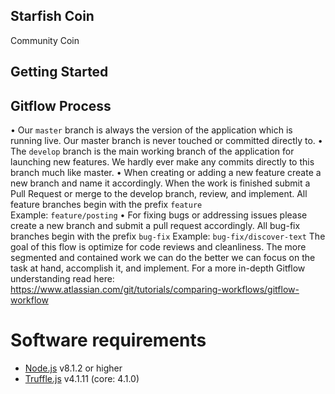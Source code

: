 ## Starfish Coin
Community Coin

## Getting Started
 ## Gitflow Process
 • Our `master` branch is always the version of the application which is running live. Our master branch is never touched or committed directly to.
 • The `develop` branch is the main working branch of the application for launching new features. We hardly ever make any commits directly to this branch much like master.
 • When creating or adding a new feature create a new branch and name it accordingly. When the work is finished submit a Pull Request or merge to the develop branch, review, and implement. All feature branches begin with the prefix `feature`     
Example: `feature/posting`
 • For fixing bugs or addressing issues please create a new branch and submit a pull request accordingly. All bug-fix branches begin with the prefix `bug-fix`
Example: `bug-fix/discover-text`
 The goal of this flow is optimize for code reviews and cleanliness. The more segmented and contained work we can do the better we can focus on the task at hand, accomplish it, and implement.
 For a more in-depth Gitflow understanding read here: https://www.atlassian.com/git/tutorials/comparing-workflows/gitflow-workflow
 # Software requirements
+ [Node.js](https://nodejs.org/en/) v8.1.2 or higher
+ [Truffle.js](http://truffleframework.com/) v4.1.11 (core: 4.1.0)